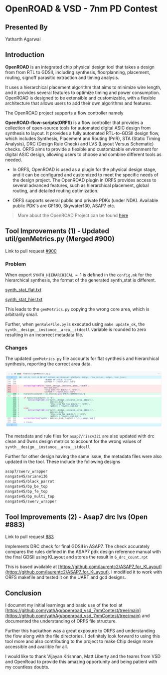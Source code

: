 # OpenROAD & VSD - 7nm PD Contest

## Presented By

Yatharth Agarwal 


##  Introduction 

**OpenROAD** is an integrated chip physical design tool that takes a design from from RTL to GDSII, including synthesis, floorplanning, placement, routing, signoff parasitic extraction and timing analysis. 

It uses a hierarchical placement algorithm that aims to minimize wire length, and it provides several features to optimize timing and power consumption. OpenROAD is designed to be extensible and customizable, with a flexible architecture that allows users to add their own algorithms and features.

The OpenROAD project supports a flow controller namely

**OpenROAD-flow-scripts(ORFS)** is a flow controller that provides a collection of open-source tools for automated digital ASIC design from synthesis to layout. It provides a fully automated RTL-to-GDSII design flow, which includes Synthesis, Placement and Routing (PnR), STA (Static Timing Analysis), DRC (Design Rule Check) and LVS (Layout Versus Schematic) checks. ORFS aims to provide a flexible and customizable environment for digital ASIC design, allowing users to choose and combine different tools as needed. 

- In ORFS, OpenROAD is used as a plugin for the physical design stage, and it can be configured and customized to meet the specific needs of the design project. The OpenROAD plugin in ORFS provides access to several advanced features, such as hierarchical placement, global routing, and detailed routing optimization.

- ORFS  supports several public and private PDKs (under NDA). Available public PDK's are GF180, Skywater130, ASAP7 etc.


> More about the OpenROAD Project can be found [here](https://openroad.readthedocs.io/en/latest/main/README.html)

## Tool Improvements (1) - Updated util/genMetrics.py (Merged #900)

Link to pull request [#900](https://github.com/The-OpenROAD-Project/OpenROAD-flow-scripts/pull/900)

### Problem
When export `SYNTH_HIERARCHICAL = `1 is defined in the `config.mk` for the hierarchical synthesis, the format of the generated synth_stat is different.

[synth_stat_flat.txt](https://github.com/The-OpenROAD-Project/OpenROAD-flow-scripts/files/11017803/synth_stat_flat.txt)

[synth_stat_hier.txt](https://github.com/The-OpenROAD-Project/OpenROAD-flow-scripts/files/11017804/synth_stat_hier.txt)

This leads to the `genMetrics.py` copying the wrong core area, which is arbitrarily small.

Further, when `genRuleFile.py` is executed using `make update_ok`, the `synth__design__instance__area__stdcell` variable is rounded to zero resulting in an incorrect metadata file.


### Changes 
The updated `genMetrics.py` file accounts for flat synthesis and hierarchical synthesis, reporting the correct area data.

![image](resources/img3.png)


The metadata and rule files for `asap7/riscv32i` are also updated with drc clean and 0wns design metrics to account for the wrong values of `synth__design__instance__area__stdcell`

Further for other design having the same issue, the metadata files were also updated in the tool. These include the following designs

```
asap7/swerv_wrapper
nangate45/ariane136
nangate45/black_parrot
nangate45/bp_be_top
nangate45/bp_fe_top
nangate45/bp_multi_top
nangate45/swerv_wrapper
```

## Tool Improvements (2) - Asap7 drc lvs (Open #883)

Link to pull request [883](https://github.com/The-OpenROAD-Project/OpenROAD-flow-scripts/pull/883)

Implements DRC check for final GDSII in ASAP7. The check accurately compares the rules defined in the ASAP7 pdk design reference manual with the final GDSII using KLayout and stores the result in `6_drc_count.rpt`

This is based available at [https://github.com/laurentc2/ASAP7_for_KLayout](https://github.com/laurentc2/ASAP7_for_KLayout). I modified it to work with ORFS makefile and tested it on the UART and gcd designs. 


## Conclusion

I documnt my initial learnings and basic use of the tool at [https://github.com/yathAg/openroad_vsd_7nmContest/tree/main](https://github.com/yathAg/openroad_vsd_7nmContest/tree/main) and documented the understanding of ORFS file structure.

Further this hackathon was a great exposure to ORFS and understanding the flow along with the file directories. I definitely look forward to using this tool more and also contributing to the project to make Chip design more accessible and availible for all. 

I would like to thank  Vijayan Krishnan, Matt Liberty and the teams from VSD and OpenRoad to provide this amazing opportunity and being patient with my countless doubts. 

